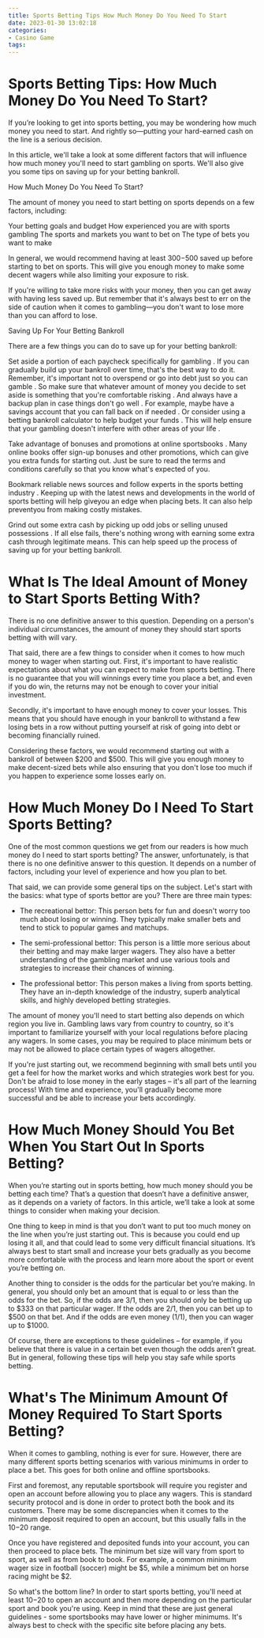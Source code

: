 ```yaml
---
title: Sports Betting Tips How Much Money Do You Need To Start
date: 2023-01-30 13:02:18
categories:
- Casino Game
tags:
---
```



#  Sports Betting Tips: How Much Money Do You Need To Start?

If you’re looking to get into sports betting, you may be wondering how much money you need to start. And rightly so—putting your hard-earned cash on the line is a serious decision.

In this article, we'll take a look at some different factors that will influence how much money you'll need to start gambling on sports. We'll also give you some tips on saving up for your betting bankroll.

How Much Money Do You Need To Start?

The amount of money you need to start betting on sports depends on a few factors, including:

Your betting goals and budget
How experienced you are with sports gambling
The sports and markets you want to bet on
The type of bets you want to make

In general, we would recommend having at least $300-$500 saved up before starting to bet on sports. This will give you enough money to make some decent wagers while also limiting your exposure to risk.

If you're willing to take more risks with your money, then you can get away with having less saved up. But remember that it's always best to err on the side of caution when it comes to gambling—you don't want to lose more than you can afford to lose.

Saving Up For Your Betting Bankroll

There are a few things you can do to save up for your betting bankroll:

Set aside a portion of each paycheck specifically for gambling . If you can gradually build up your bankroll over time, that's the best way to do it. Remember, it's important not to overspend or go into debt just so you can gamble .  So make sure that whatever amount of money you decide to set aside is something that you're comfortable risking .  And always have a backup plan in case things don't go well .  For example, maybe have a savings account that you can fall back on if needed .  Or consider using a betting bankroll calculator to help budget your funds .  This will help ensure that your gambling doesn't interfere with other areas of your life . 

Take advantage of bonuses and promotions at online sportsbooks . Many online books offer sign-up bonuses and other promotions, which can give you extra funds for starting out. Just be sure to read the terms and conditions carefully so that you know what's expected of you.

Bookmark reliable news sources and follow experts in the sports betting industry . Keeping up with the latest news and developments in the world of sports betting will help giveyou an edge when placing bets. It can also help preventyou from making costly mistakes.

Grind out some extra cash by picking up odd jobs or selling unused possessions . If all else fails, there's nothing wrong with earning some extra cash through legitimate means. This can help speed up the process of saving up for your betting bankroll.

#  What Is The Ideal Amount of Money to Start Sports Betting With?

There is no one definitive answer to this question. Depending on a person's individual circumstances, the amount of money they should start sports betting with will vary.

That said, there are a few things to consider when it comes to how much money to wager when starting out. First, it's important to have realistic expectations about what you can expect to make from sports betting. There is no guarantee that you will winnings every time you place a bet, and even if you do win, the returns may not be enough to cover your initial investment.

Secondly, it's important to have enough money to cover your losses. This means that you should have enough in your bankroll to withstand a few losing bets in a row without putting yourself at risk of going into debt or becoming financially ruined.

Considering these factors, we would recommend starting out with a bankroll of between $200 and $500. This will give you enough money to make decent-sized bets while also ensuring that you don't lose too much if you happen to experience some losses early on.

#  How Much Money Do I Need To Start Sports Betting?

One of the most common questions we get from our readers is how much money do I need to start sports betting? The answer, unfortunately, is that there is no one definitive answer to this question. It depends on a number of factors, including your level of experience and how you plan to bet.

That said, we can provide some general tips on the subject. Let's start with the basics: what type of sports bettor are you? There are three main types:

- The recreational bettor: This person bets for fun and doesn't worry too much about losing or winning. They typically make smaller bets and tend to stick to popular games and matchups.

- The semi-professional bettor: This person is a little more serious about their betting and may make larger wagers. They also have a better understanding of the gambling market and use various tools and strategies to increase their chances of winning.

- The professional bettor: This person makes a living from sports betting. They have an in-depth knowledge of the industry, superb analytical skills, and highly developed betting strategies.

The amount of money you'll need to start betting also depends on which region you live in. Gambling laws vary from country to country, so it's important to familiarize yourself with your local regulations before placing any wagers. In some cases, you may be required to place minimum bets or may not be allowed to place certain types of wagers altogether.

If you're just starting out, we recommend beginning with small bets until you get a feel for how the market works and which strategies work best for you. Don't be afraid to lose money in the early stages – it's all part of the learning process! With time and experience, you'll gradually become more successful and be able to increase your bets accordingly.

#  How Much Money Should You Bet When You Start Out In Sports Betting?

When you’re starting out in sports betting, how much money should you be betting each time? That’s a question that doesn’t have a definitive answer, as it depends on a variety of factors. In this article, we’ll take a look at some things to consider when making your decision.

One thing to keep in mind is that you don’t want to put too much money on the line when you’re just starting out. This is because you could end up losing it all, and that could lead to some very difficult financial situations. It’s always best to start small and increase your bets gradually as you become more comfortable with the process and learn more about the sport or event you’re betting on.

Another thing to consider is the odds for the particular bet you’re making. In general, you should only bet an amount that is equal to or less than the odds for the bet. So, if the odds are 3/1, then you should only be betting up to $333 on that particular wager. If the odds are 2/1, then you can bet up to $500 on that bet. And if the odds are even money (1/1), then you can wager up to $1000.

Of course, there are exceptions to these guidelines – for example, if you believe that there is value in a certain bet even though the odds aren’t great. But in general, following these tips will help you stay safe while sports betting.

#  What's The Minimum Amount Of Money Required To Start Sports Betting?

When it comes to gambling, nothing is ever for sure. However, there are many different sports betting scenarios with various minimums in order to place a bet. This goes for both online and offline sportsbooks.

First and foremost, any reputable sportsbook will require you register and open an account before allowing you to place any wagers. This is standard security protocol and is done in order to protect both the book and its customers. There may be some discrepancies when it comes to the minimum deposit required to open an account, but this usually falls in the $10-$20 range.

Once you have registered and deposited funds into your account, you can then proceed to place bets. The minimum bet size will vary from sport to sport, as well as from book to book. For example, a common minimum wager size in football (soccer) might be $5, while a minimum bet on horse racing might be $2.

So what's the bottom line? In order to start sports betting, you'll need at least $10-$20 to open an account and then more depending on the particular sport and book you're using. Keep in mind that these are just general guidelines - some sportsbooks may have lower or higher minimums. It's always best to check with the specific site before placing any bets.